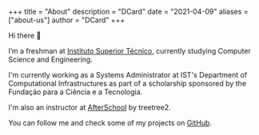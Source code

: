 +++
title = "About"
description = "DCard"
date = "2021-04-09"
aliases = ["about-us"]
author = "DCard"
+++

Hi there 👋

I’m a freshman at [Instituto Superior Técnico](https://tecnico.ulisboa.pt/en/), currently studying Computer Science and Engineering. 

I'm currently working as a Systems Administrator at IST's Department of Computational Infrastructures as part of a scholarship sponsored by the Fundação para a Ciência e a Tecnologia. 

I'm also an instructor at [AfterSchool](https://treetree2.school/) by treetree2. 

You can follow me and check some of my projects on [GitHub](https://github.com/D-Card).
